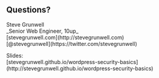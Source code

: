 ##  Questions?

<p class="center">Steve Grunwell<br>
_Senior Web Engineer, 10up_<br>
[stevegrunwell.com](http://stevegrunwell.com)<br>
[@stevegrunwell](https://twitter.com/stevegrunwell)</p>

<p class="center">Slides:<br>
[stevegrunwell.github.io/wordpress-security-basics](http://stevegrunwell.github.io/wordpress-security-basics)</p>